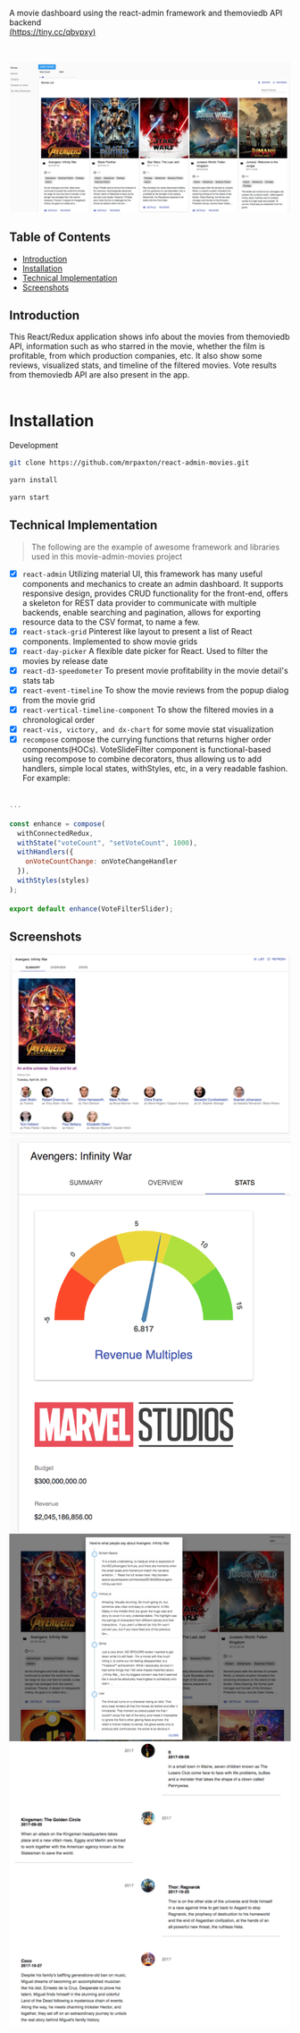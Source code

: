 A movie dashboard using the react-admin framework and themoviedb API backend <br/>
[(https://tiny.cc/qbvpxy)](https://tiny.cc/qbvpxy)

<br>

![movie list screenshot](screenshots/movie-list-screenshot.png)

## Table of Contents

- [Introduction](#introduction)
- [Installation](#installation)
- [Technical Implementation](#technical-implementation)
- [Screenshots](#screenshots)

## Introduction

This React/Redux application shows info about the movies from themoviedb API, information such as who starred in the movie, whether the film is profitable, from which production companies, etc. It also show some reviews, visualized stats, and timeline of the filtered movies. Vote results from themoviedb API are also present in the app.  
<br/>

# Installation

Development

```sh
git clone https://github.com/mrpaxton/react-admin-movies.git
```

```sh
yarn install
```

```sh
yarn start
```

## Technical Implementation

> The following are the example of awesome framework and libraries used in this movie-admin-movies project

- [x] `react-admin` Utilizing material UI, this framework has many useful components and mechanics to create an admin dashboard. It supports responsive design, provides CRUD functionality for the front-end, offers a skeleton for REST data provider to communicate with multiple backends, enable searching and pagination, allows for exporting resource data to the CSV format, to name a few.
- [x] `react-stack-grid` Pinterest like layout to present a list of React components. Implemented to show movie grids
- [x] `react-day-picker` A flexible date picker for React. Used to filter the movies by release date
- [x] `react-d3-speedometer` To present movie profitability in the movie detail's stats tab
- [x] `react-event-timeline` To show the movie reviews from the popup dialog from the movie grid
- [x] `react-vertical-timeline-component` To show the filtered movies in a chronological order
- [x] `react-vis, victory, and dx-chart` for some movie stat visualization
- [x] `recompose` compose the currying functions that returns higher order components(HOCs). VoteSlideFilter component is functional-based using recompose to combine decorators, thus allowing us to add handlers, simple local states, withStyles, etc, in a very readable fashion. For example:

```js

...

const enhance = compose(
  withConnectedRedux,
  withState("voteCount", "setVoteCount", 1000),
  withHandlers({
    onVoteCountChange: onVoteChangeHandler
  }),
  withStyles(styles)
);

export default enhance(VoteFilterSlider);
```

## Screenshots

![cast screenshot](screenshots/cast-screenshot.png)
<br/>
![profitability screenshot](screenshots/profitability-screenshot.png)
<br/>
![review list screenshot](screenshots/review-list-screenshot.png)
<br/>
![movie timeline screenshot](screenshots/movie-timeline-screenshot.png)
<br/>
